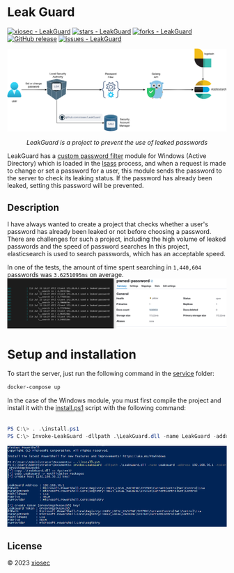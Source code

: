 # Leak Guard

[![xiosec - LeakGuard](https://img.shields.io/static/v1?label=xiosec&message=LeakGuard&color=blue&logo=github)](https://github.com/xiosec/LeakGuard)
[![stars - LeakGuard](https://img.shields.io/github/stars/xiosec/LeakGuard?style=social)](https://github.com/xiosec/LeakGuard)
[![forks - LeakGuard](https://img.shields.io/github/forks/xiosec/LeakGuard?style=social)](https://github.com/xiosec/LeakGuard) [![GitHub release](https://img.shields.io/github/release/xiosec/LeakGuard?include_prereleases=&sort=semver)](https://github.com/xiosec/LeakGuard/releases/)
[![issues - LeakGuard](https://img.shields.io/github/issues/xiosec/LeakGuard)](https://github.com/xiosec/LeakGuard/issues)

![banner](assets/images/banner.png)

<p align="center">
<i>LeakGuard is a project to prevent the use of leaked passwords</i>
</p>

LeakGuard has a [custom password filter](https://learn.microsoft.com/en-us/windows/win32/secmgmt/password-filters) module for Windows (Active Directory) which is loaded in the [lsass](https://learn.microsoft.com/en-us/windows-server/security/windows-authentication/credentials-processes-in-windows-authentication) process, and when a request is made to change or set a password for a user, this module sends the password to the server to check its leaking status. If the password has already been leaked, setting this password will be prevented.

## Description

I have always wanted to create a project that checks whether a user's password has already been leaked or not before choosing a password.
There are challenges for such a project, including the high volume of leaked passwords and the speed of password searches
In this project, elasticsearch is used to search passwords, which has an acceptable speed.

In one of the tests, the amount of time spent searching in `1,440,604` passwords was `3.6251095ms` on average.
![banner](assets/images/test.png)

# Setup and installation

To start the server, just run the following command in the [service](service/) folder:

```bash
docker-compose up
```

In the case of the Windows module, you must first compile the project and install it with the [install.ps1](module/install.ps1) script with the following command:

```powershell

PS C:\> . .\install.ps1
PS C:\> Invoke-LeakGuard -dllpath .\LeakGuard.dll -name LeakGuard -address <IP>:<PORT> -token <TOKEN>
```
![banner](assets/images/install.png)

## License

© 2023 [xiosec](https://github.com/xiosec)